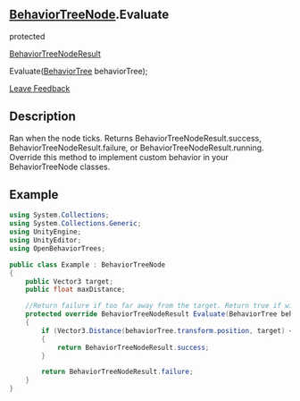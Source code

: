 <h2 class="header"><a class="link" href= "BehaviorTreeNode.md">BehaviorTreeNode</a>.Evaluate</h2>

<div class="flex-row space-between">
    <div class="flex-row">
        <p>protected </p>
        <a class="link" href= "BehaviorTreeNodeResult.md">BehaviorTreeNodeResult</a>
        <p>Evaluate(<a class="link" href="BehaviorTree.md">BehaviorTree</a> behaviorTree);</p>
    </div>
    <a class="link" style="text-align: right" href="mailto:zacharyruiz1@gmail.com" target="_blank">Leave Feedback</a>
</div>

<h2 class="small-h2 header">Description</h2>
<p>Ran when the node ticks. Returns BehaviorTreeNodeResult.success, BehaviorTreeNodeResult.failure, or BehaviorTreeNodeResult.running. Override this method to implement custom behavior in your BehaviorTreeNode classes.<p>

<h2 class="small-h2 header">Example</h2>

```csharp
using System.Collections;
using System.Collections.Generic;
using UnityEngine;
using UnityEditor;
using OpenBehaviorTrees;

public class Example : BehaviorTreeNode
{
    public Vector3 target;
    public float maxDistance;

    //Return failure if too far away from the target. Return true if within range.
    protected override BehaviorTreeNodeResult Evaluate(BehaviorTree behaviorTree)
    {
        if (Vector3.Distance(behaviorTree.transform.position, target) < maxDistance)
        {
            return BehaviorTreeNodeResult.success;
        }

        return BehaviorTreeNodeResult.failure;
    }
}
```
